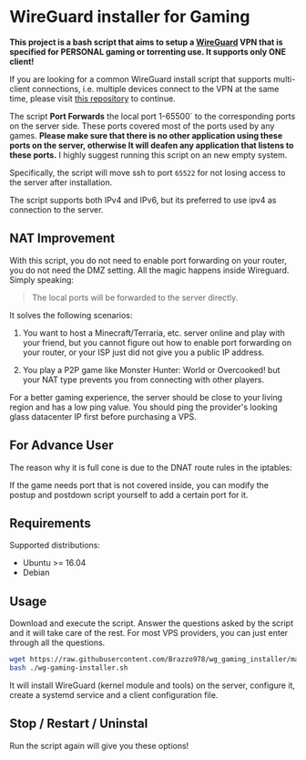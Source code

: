 # WireGuard installer for Gaming

**This project is a bash script that aims to setup a [WireGuard](https://www.wireguard.com/) VPN that is specified for PERSONAL gaming or torrenting use. It supports only ONE client!**

If you are looking for a common WireGuard install script that supports multi-client connections, i.e. multiple devices connect to the VPN at the same time, please visit [this repository](https://github.com/angristan/wireguard-install/) to continue.

The script **Port Forwards** the local port 1-65500` to the corresponding ports on the server side. These ports covered most of the ports used by any games. **Please make sure that there is no other application using these ports on the server, otherwise It will deafen any application that listens to these ports.** I highly suggest running this script on an new empty system. 

Specifically, the script will move ssh to port `65522` for not losing access to the server after installation.

The script supports both IPv4 and IPv6, but its preferred to use ipv4 as connection to the server.

## NAT Improvement

With this script, you do not need to enable port forwarding on your router, you do not need the DMZ setting. All the magic happens inside Wireguard. Simply speaking: 

>The local ports will be forwarded to the server directly.

It solves the following scenarios:

1. You want to host a Minecraft/Terraria, etc. server online and play with your friend, but you cannot figure out how to enable port forwarding on your router, or your ISP just did not give you a public IP address.

2. You play a P2P game like Monster Hunter: World or Overcooked! but your NAT type prevents you from connecting with other players. 

For a better gaming experience, the server should be close to your living region and has a low ping value. You should ping the provider's looking glass datacenter IP first before purchasing a VPS.

## For Advance User

The reason why it is full cone is due to the DNAT route rules in the iptables:


If the game needs port that is not covered inside, you can modify the postup and postdown script yourself to add a certain port for it.
 
## Requirements

Supported distributions:

- Ubuntu >= 16.04
- Debian

## Usage

Download and execute the script. Answer the questions asked by the script and it will take care of the rest. For most VPS providers, you can just enter through all the questions.

```bash
wget https://raw.githubusercontent.com/Brazzo978/wg_gaming_installer/main/wg-gaming-installer.sh 
bash ./wg-gaming-installer.sh
```

It will install WireGuard (kernel module and tools) on the server, configure it, create a systemd service and a client configuration file.

## Stop / Restart / Uninstal

Run the script again will give you these options!

